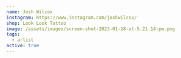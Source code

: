 ```yaml
---
name: Josh Wilcox
instagram: https://www.instagram.com/joshwilcox/
shop: Look Look Tattoo
image: /assets/images/screen-shot-2023-01-18-at-5.21.14-pm.png
tags:
  - artist
active: true
---
```

